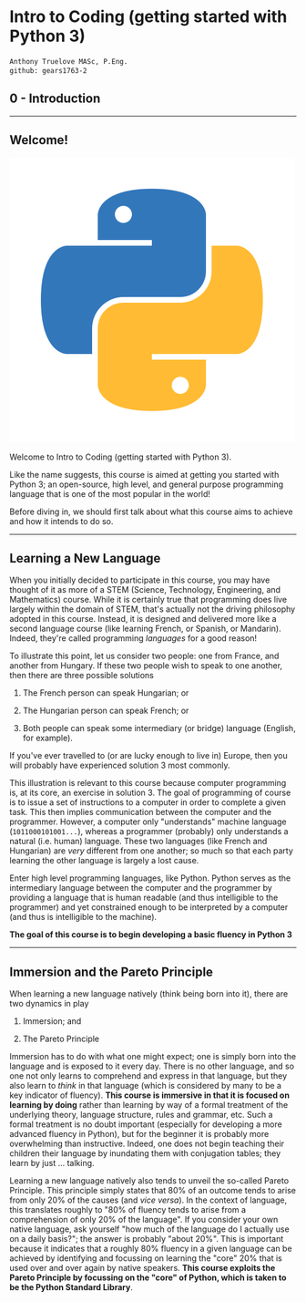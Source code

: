 # Intro to Coding (getting started with Python 3)

    Anthony Truelove MASc, P.Eng.
    github: gears1763-2


## 0 - Introduction

--------


## Welcome!

![Python Logo (Ref: <https://commons.wikimedia.org/wiki/File:Python_logo_51.svg>)](Python_logo_51.png)

Welcome to Intro to Coding (getting started with Python 3).  

Like the name suggests, this course is aimed at getting you started with Python 3; an
open-source, high level, and general purpose programming language that is one of the
most popular in the world!  

Before diving in, we should first talk about what this course aims to achieve and how 
it intends to do so.

--------


## Learning a New Language

When you initially decided to participate in this course, you may have thought of it as
more of a STEM (Science, Technology, Engineering, and Mathematics) course. While it is
certainly true that programming does live largely within the domain of STEM, that's 
actually not the driving philosophy adopted in this course. Instead, it is designed and
delivered more like a second language course (like learning French, or Spanish, or
Mandarin). Indeed, they're called programming *languages* for a good reason!  

To illustrate this point, let us consider two people: one from France, and another
from Hungary. If these two people wish to speak to one another, then there are three
possible solutions

  1. The French person can speak Hungarian; or
  
  2. The Hungarian person can speak French; or
  
  3. Both people can speak some intermediary (or bridge) language (English, for example).

If you've ever travelled to (or are lucky enough to live in) Europe, then you will
probably have experienced solution 3 most commonly.  

This illustration is relevant to this course because computer programming is, at its
core, an exercise in solution 3. The goal of programming of course is to issue a set
of instructions to a computer in order to complete a given task. This then implies 
communication between the computer and the programmer. However, a computer only
"understands" machine language (`1011000101001...`), whereas a programmer (probably) only
understands a natural (i.e. human) language. These two languages (like French and
Hungarian) are *very* different from one another; so much so that each party learning
the other language is largely a lost cause.  

Enter high level programming languages, like Python. Python serves as the intermediary 
language between the computer and the programmer by providing a language that is human 
readable (and thus intelligible to the programmer) and yet constrained enough to be
interpreted by a computer (and thus is intelligible to the machine).

**The goal of this course is to begin developing a basic fluency in Python 3**

--------


## Immersion and the Pareto Principle

When learning a new language natively (think being born into it), there are two dynamics
in play

  1. Immersion; and
  
  2. The Pareto Principle

Immersion has to do with what one might expect; one is simply born into the language and 
is exposed to it every day. There is no other language, and so one not only learns to 
comprehend and express in that language, but they also learn to *think* in that
language (which is considered by many to be a key indicator of fluency). **This course 
is immersive in that it is focused on learning by doing** rather than learning by way of 
a formal treatment of the underlying theory, language structure, rules and grammar, etc. 
Such a formal treatment is no doubt important (especially for developing a more advanced 
fluency in Python), but for the beginner it is probably more overwhelming than 
instructive. Indeed, one does not begin teaching their children their language by
inundating them with conjugation tables; they learn by just ... talking.  

Learning a new language natively also tends to unveil the so-called Pareto Principle. 
This principle simply states that 80% of an outcome tends to arise from only 20% of the
causes (and *vice versa*). In the context of language, this translates roughly to
"80% of fluency tends to arise from a comprehension of only 20% of the language". If
you consider your own native language, ask yourself "how much of the language do I
actually use on a daily basis?"; the answer is probably "about 20%". This is important
because it indicates that a roughly 80% fluency in a given language can be achieved by
identifying and focussing on learning the "core" 20% that is used over and over again by
native speakers. **This course exploits the Pareto Principle by focussing on the "core"
of Python, which is taken to be the Python Standard Library**.
